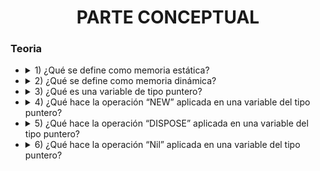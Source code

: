 <h1 align="center">PARTE CONCEPTUAL</h1>



<p align="center">


### Teoria ###
* <details>
  <summary> 1) ¿Qué se define como memoria estática? </summary>
  * Se define memoria estatica a las variables que veniamos guardando en memoria, antes de conocer punteros, en resumen se consideran solo las variables locales y variables globales al programa. (tambien la memoria estatica no se puede modificar en momento de ejecucion)

* <details>
  <summary> 2) ¿Qué se define como memoria dinámica? </summary>
  * Memoria dinamica es la que usan los punteros y cambiar en tiempo de ejecucion, todo lo que empiece con new,dispose o nil se considera parte de la memoria dinamica, en resumen se considera memoria dinamica solo cuando en la ejecucion de un programa se reserva o libera memoria

* <details>
  <summary> 3) ¿Qué es una variable de tipo puntero? </summary>
  * Una variable de tipo puntero es una variable que almacena la dirección de memoria de otra variable en lugar de su valor real. Es decir, en lugar de contener un valor directamente, la variable puntero contiene una referencia a la ubicación de memoria donde se almacena el valor, pudiendo cambiarla en tiempo de ejecucion o liberarla
  
* <details>
  <summary> 4) ¿Qué hace la operación “NEW” aplicada en una variable del tipo puntero? </summary>
  * La variable tipo new busca una direccion en memoria para guardar la direccion que se le asigne
 
* <details>
  <summary> 5) ¿Qué hace la operación “DISPOSE” aplicada en una variable del tipo puntero? </summary>
  * La operacion Dispose es una operacion de punteros que corta enlaces y libera la posicion de memoria del lugar reservado, la memoria puede usarse en otro momento del programa
  
* <details>
  <summary> 6) ¿Qué hace la operación “Nil” aplicada en una variable del tipo puntero? </summary>
  * Libera la conexion que existe entre la variable y la posicion de memoria, la memoria sigue ocupada y la memoria no se puede referenciar ni volver a utilizar, esa es la diferencia con el Dispose. El dispose te borra todo, te corta enlaces pero el Nil si tenes 2 variables con el mismo enlace y haces nil en una todavia te queda la otra con el enlace y podes acceder al contenido
</p>
